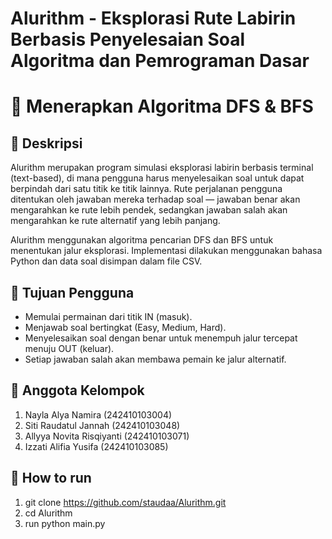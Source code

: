 # Alurithm - Eksplorasi Rute Labirin Berbasis Penyelesaian Soal Algoritma dan Pemrograman Dasar
# 🧠 Menerapkan Algoritma DFS & BFS

## 📌 Deskripsi
Alurithm merupakan program simulasi eksplorasi labirin berbasis terminal (text-based), di mana pengguna harus menyelesaikan soal untuk dapat berpindah dari satu titik ke titik lainnya. Rute perjalanan pengguna ditentukan oleh jawaban mereka terhadap soal — jawaban benar akan mengarahkan ke rute lebih pendek, sedangkan jawaban salah akan mengarahkan ke rute alternatif yang lebih panjang.

Alurithm menggunakan algoritma pencarian DFS dan BFS untuk menentukan jalur eksplorasi. Implementasi dilakukan menggunakan bahasa Python dan data soal disimpan dalam file CSV.

## 🎯 Tujuan Pengguna
- Memulai permainan dari titik IN (masuk).
- Menjawab soal bertingkat (Easy, Medium, Hard).
- Menyelesaikan soal dengan benar untuk menempuh jalur tercepat menuju OUT (keluar).
- Setiap jawaban salah akan membawa pemain ke jalur alternatif.

## 👥 Anggota Kelompok

1. Nayla Alya Namira (242410103004)
2. Siti Raudatul Jannah (242410103048)
3. Allyya Novita Risqiyanti (242410103071)
4. Izzati Alifia Yusifa (242410103085)

## 🚀 How to run

1. git clone https://github.com/staudaa/Alurithm.git
2. cd Alurithm
3. run python main.py
